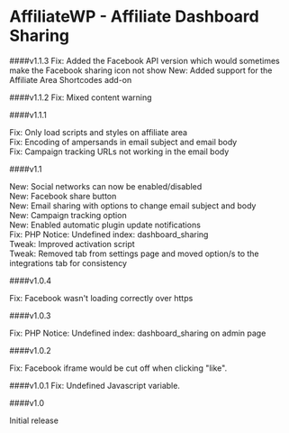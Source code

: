 AffiliateWP - Affiliate Dashboard Sharing
====================

####v1.1.3
Fix: Added the Facebook API version which would sometimes make the Facebook sharing icon not show
New: Added support for the Affiliate Area Shortcodes add-on

####v1.1.2
Fix: Mixed content warning

####v1.1.1

Fix: Only load scripts and styles on affiliate area<br/>
Fix: Encoding of ampersands in email subject and email body<br/>
Fix: Campaign tracking URLs not working in the email body<br/>

####v1.1

New: Social networks can now be enabled/disabled<br/>
New: Facebook share button<br/>
New: Email sharing with options to change email subject and body<br/>
New: Campaign tracking option<br/>
New: Enabled automatic plugin update notifications<br/>
Fix: PHP Notice: Undefined index: dashboard_sharing<br/>
Tweak: Improved activation script<br/>
Tweak: Removed tab from settings page and moved option/s to the integrations tab for consistency

####v1.0.4

Fix: Facebook wasn't loading correctly over https

####v1.0.3

Fix: PHP Notice: Undefined index: dashboard_sharing on admin page

####v1.0.2

Fix: Facebook iframe would be cut off when clicking "like".

####v1.0.1
Fix: Undefined Javascript variable.

####v1.0

Initial release
